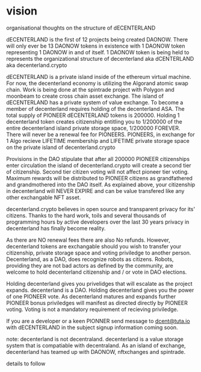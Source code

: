 # vision
organisational thoughts on the structure of dECENTERLAND

dECENTERLAND is the first of 12 projects being created DAONOW. There will only ever be 13 DAONOW tokens in existence with 1 DAONOW token representing 1 DAONOW in and of itself. 1 DAONOW token is being held to represents the organizational structure of decenterland aka dCENTERLAND aka decenterland.crypto

dECENTERLAND is a private island inside of the ethereum virtual machine. For now, the decenterland economy is utilizing the Algorand atomic swap chain. Work is being done at the spintrade project with Polygon and moonbeam to create cross chain asset exchange. The island of dECENTERLAND has a private system of value exchange. To become a member of decenterland requires holding of the decenterland ASA. The total supply of PIONEER dECENTERLAND tokens is 200000. Holding 1 decenterland token creates citizenship entitling you to 1/200000 of the entire decenterland island private storage space, 1/200000 FOREVER. There will never be a renewal fee for PIONEERS. PIONEERS, in exchange for 1 Algo recieve LIFETIME membership and LIFETIME private storage space on the private island of decenterland.crypto

Provisions in the DAO stipulate that after all 200000 PIONEER citizenships enter circulation the island of decenterland.crypto will create a second tier of citizenship. Second tier citizen voting will not affect pioneer tier voting. Maximum rewards will be distributed to PIONEER citizens as grandfathered and grandmothered into the DAO itself. As explained above, your citizenship in decenterland will NEVER EXPIRE and can be value transfered like any other exchangable NFT asset.

decenterland.crypto believes in open source and transparent privacy for its' citizens. Thanks to the hard work, toils and several thousands of programming hours by active developers over the last 30 years privacy in decenterland has finally become reality.

As there are NO renewal fees there are also No refunds. However, decenterland tokens are exchangable should you wish to transfer your citizenship, private storage space and voting priviledge to another person. Decenterland, as a DAO, does recognize robots as citizens. Robots, providing they are not bad actors as defined by the community, are welcome to hold decenterland citizenship and / or vote in DAO elections.

Holding decenterland gives you privelidges that will escalate as the project expands. decenterland is a DAO. Holding decenterland gives you the power of one PIONEER vote. As decenterland matures and expands further PIONEER bonus priviledges will manifest as directed directly by PIONEER voting. Voting is not a mandatory requirement of recieving priviledge.

If you are a developer or a keen PIONNER send message to dcent@tuta.io with dECENTERLAND in the subject
signup information coming soon.


note: decenterland is not decentraland. decenterland is a value storage system that is compatiable with decentraland. As an island of exchange, decenterland has teamed up with DAONOW, nftxchanges and spintrade.

details to follow
